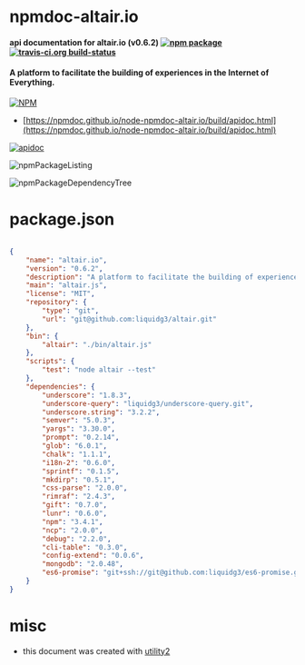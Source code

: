 # npmdoc-altair.io

#### api documentation for  altair.io (v0.6.2)  [![npm package](https://img.shields.io/npm/v/npmdoc-altair.io.svg?style=flat-square)](https://www.npmjs.org/package/npmdoc-altair.io) [![travis-ci.org build-status](https://api.travis-ci.org/npmdoc/node-npmdoc-altair.io.svg)](https://travis-ci.org/npmdoc/node-npmdoc-altair.io)

#### A platform to facilitate the building of experiences in the Internet of Everything.

[![NPM](https://nodei.co/npm/altair.io.png?downloads=true&downloadRank=true&stars=true)](https://www.npmjs.com/package/altair.io)

- [https://npmdoc.github.io/node-npmdoc-altair.io/build/apidoc.html](https://npmdoc.github.io/node-npmdoc-altair.io/build/apidoc.html)

[![apidoc](https://npmdoc.github.io/node-npmdoc-altair.io/build/screenCapture.buildCi.browser.%252Ftmp%252Fbuild%252Fapidoc.html.png)](https://npmdoc.github.io/node-npmdoc-altair.io/build/apidoc.html)

![npmPackageListing](https://npmdoc.github.io/node-npmdoc-altair.io/build/screenCapture.npmPackageListing.svg)

![npmPackageDependencyTree](https://npmdoc.github.io/node-npmdoc-altair.io/build/screenCapture.npmPackageDependencyTree.svg)



# package.json

```json

{
    "name": "altair.io",
    "version": "0.6.2",
    "description": "A platform to facilitate the building of experiences in the Internet of Everything.",
    "main": "altair.js",
    "license": "MIT",
    "repository": {
        "type": "git",
        "url": "git@github.com:liquidg3/altair.git"
    },
    "bin": {
        "altair": "./bin/altair.js"
    },
    "scripts": {
        "test": "node altair --test"
    },
    "dependencies": {
        "underscore": "1.8.3",
        "underscore-query": "liquidg3/underscore-query.git",
        "underscore.string": "3.2.2",
        "semver": "5.0.3",
        "yargs": "3.30.0",
        "prompt": "0.2.14",
        "glob": "6.0.1",
        "chalk": "1.1.1",
        "i18n-2": "0.6.0",
        "sprintf": "0.1.5",
        "mkdirp": "0.5.1",
        "css-parse": "2.0.0",
        "rimraf": "2.4.3",
        "gift": "0.7.0",
        "lunr": "0.6.0",
        "npm": "3.4.1",
        "ncp": "2.0.0",
        "debug": "2.2.0",
        "cli-table": "0.3.0",
        "config-extend": "0.0.6",
        "mongodb": "2.0.48",
        "es6-promise": "git+ssh://git@github.com:liquidg3/es6-promise.git"
    }
}
```



# misc
- this document was created with [utility2](https://github.com/kaizhu256/node-utility2)
